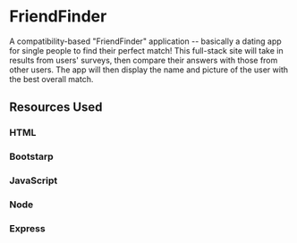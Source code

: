 # FriendFinder
A compatibility-based "FriendFinder" application -- basically a dating app for single people to find their perfect match! This full-stack site will take in results from users' surveys, then compare their answers with those from other users. The app will then display the name and picture of the user with the best overall match.

## Resources Used
### HTML
### Bootstarp
### JavaScript
### Node
### Express